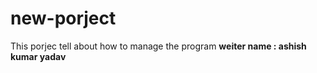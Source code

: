 # new-porject
This porjec tell about how to manage the program
<b>
weiter name : ashish kumar yadav
